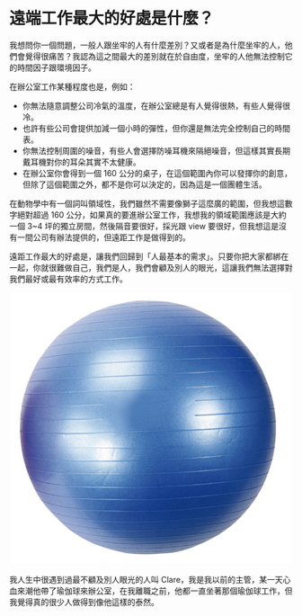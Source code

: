 # 遠端工作最大的好處是什麼？

我想問你一個問題，一般人跟坐牢的人有什麼差別？又或者是為什麼坐牢的人，他們會覺得很痛苦？我認為這之間最大的差別就在於自由度，坐牢的人他無法控制它的時間因子跟環境因子。

在辦公室工作某種程度也是，例如：

- 你無法隨意調整公司冷氣的溫度，在辦公室總是有人覺得很熱，有些人覺得很冷。
- 也許有些公司會提供加減一個小時的彈性，但你還是無法完全控制自己的時間表。
- 你無法控制周圍的噪音，有些人會選擇防噪耳機來隔絕噪音，但這樣其實長期戴耳機對你的耳朵其實不太健康。
- 在辦公室你會得到一個 160 公分的桌子，在這個範圍內你可以發揮你的創意，但除了這個範圍之外，都不是你可以決定的，因為這是一個團體生活。

在動物學中有一個詞叫領域性，我們雖然不需要像獅子這麼廣的範圍，但我想這數字絕對超過 160 公分，如果真的要進辦公室工作，我想我的領域範圍應該是大約一個 3~4 坪的獨立房間，然後隔音要很好，採光跟 view 要很好，但我想這是沒有一間公司有辦法提供的，但遠距工作是做得到的。

遠距工作最大的好處是，讓我們回歸到「人最基本的需求」。只要你把大家都綁在一起，你就很難做自己，我們是人，我們會顧及別人的眼光，這讓我們無法選擇對我們最好或最有效率的方式工作。

![yoga ball](https://github.com/alincode/2020-remote-year/raw/master/assets/yoga-ball.png)

我人生中很遇到過最不顧及別人眼光的人叫 Clare，我是我以前的主管，某一天心血來潮他帶了瑜伽球來辦公室，在我離職之前，他都一直坐著那個瑜伽球工作，但我覺得真的很少人做得到像他這樣的泰然。
